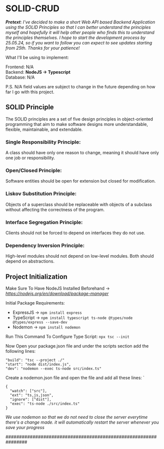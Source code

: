 # SOLID-CRUD

_**Pretext**: I've decided to make a short Web API based Backend Application using the SOLID Principles so that I can better understand the principles myself and hopefully it will help other people who finds this to understand the principles themselves. I hope to start the development process by 25.05.24, so if you want to follow you can expect to see updates starting from 25th. Thanks for your patience!_

What I'll be using to implement:

Frontend: N/A <br> Backend: **NodeJS -> Typescript** <br> Database: N/A

P.S. N/A field values are subject to change in the future depending on how far I go with this project.

## SOLID Principle

The SOLID principles are a set of five design principles in object-oriented programming that aim to make software designs more understandable, flexible, maintainable, and extendable.

### Single Responsibility Principle:

A class should have only one reason to change, meaning it should have only one job or responsibility.

### Open/Closed Principle:

Software entities should be open for extension but closed for modification.

### Liskov Substitution Principle:

Objects of a superclass should be replaceable with objects of a subclass without affecting the correctness of the program.

### Interface Segregation Principle:

Clients should not be forced to depend on interfaces they do not use.

### Dependency Inversion Principle:

High-level modules should not depend on low-level modules. Both should depend on abstractions.

## Project Initialization

Make Sure To Have NodeJS Installed Beforehand -> _https://nodejs.org/en/download/package-manager_ <br>

Initial Package Requirements:

- ExpressJS -> `npm install express`
- TypeScript -> `npm install typescript ts-node @types/node @types/express --save-dev`
- Nodemon -> `npm install nodemon`

Run This Command To Configure Type Script: `npx tsc --init`

Now Open your package.json file and under the scripts section add the following lines:

```
"build": "tsc --project ./"
"start": "node dist/index.js",
"dev": "nodemon --exec ts-node src/index.ts"
```

Create a nodemon.json file and open the file and add all these lines: `

```
{
  "watch": ["src"],
  "ext": "ts,js,json",
  "ignore": ["dist"],
  "exec": "ts-node ./src/index.ts"
}
```
_We use nodemon so that we do not need to close the server everytime there's a change made. it will automatically restart the server whenever you save your progress_

################################################################
